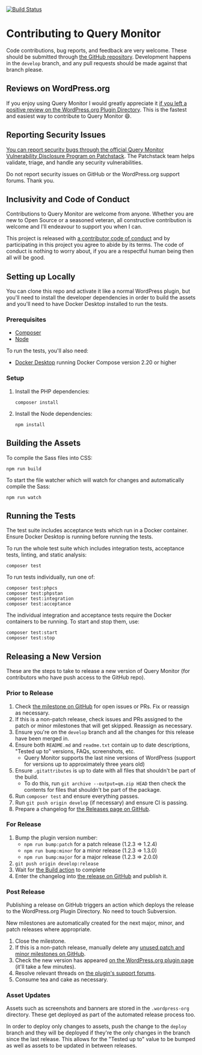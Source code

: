 [![Build Status](https://img.shields.io/badge/build-passing-brightgreen.svg?style=flat-square)](https://github.com/johnbillion/query-monitor/actions)

# Contributing to Query Monitor

Code contributions, bug reports, and feedback are very welcome. These should be submitted through [the GitHub repository](https://github.com/johnbillion/query-monitor). Development happens in the `develop` branch, and any pull requests should be made against that branch please.

## Reviews on WordPress.org

If you enjoy using Query Monitor I would greatly appreciate it <a href="https://wordpress.org/support/plugin/query-monitor/reviews/">if you left a positive review on the WordPress.org Plugin Directory</a>. This is the fastest and easiest way to contribute to Query Monitor 😄.

## Reporting Security Issues

[You can report security bugs through the official Query Monitor Vulnerability Disclosure Program on Patchstack](https://patchstack.com/database/vdp/query-monitor). The Patchstack team helps validate, triage, and handle any security vulnerabilities.

Do not report security issues on GitHub or the WordPress.org support forums. Thank you.

## Inclusivity and Code of Conduct

Contributions to Query Monitor are welcome from anyone. Whether you are new to Open Source or a seasoned veteran, all constructive contribution is welcome and I'll endeavour to support you when I can.

This project is released with <a href="https://github.com/johnbillion/query-monitor/blob/develop/CODE_OF_CONDUCT.md">a contributor code of conduct</a> and by participating in this project you agree to abide by its terms. The code of conduct is nothing to worry about, if you are a respectful human being then all will be good.

## Setting up Locally

You can clone this repo and activate it like a normal WordPress plugin, but you'll need to install the developer dependencies in order to build the assets and you'll need to have Docker Desktop installed to run the tests.

### Prerequisites

* [Composer](https://getcomposer.org/)
* [Node](https://nodejs.org/)

To run the tests, you'll also need:

* [Docker Desktop](https://www.docker.com/desktop) running Docker Compose version 2.20 or higher

### Setup

1. Install the PHP dependencies:

       composer install

2. Install the Node dependencies:

       npm install

## Building the Assets

To compile the Sass files into CSS:

	npm run build

To start the file watcher which will watch for changes and automatically compile the Sass:

	npm run watch

## Running the Tests

The test suite includes acceptance tests which run in a Docker container. Ensure Docker Desktop is running before running the tests.

To run the whole test suite which includes integration tests, acceptance tests, linting, and static analysis:

	composer test

To run tests individually, run one of:

	composer test:phpcs
	composer test:phpstan
	composer test:integration
	composer test:acceptance

The individual integration and acceptance tests require the Docker containers to be running. To start and stop them, use:

	composer test:start
	composer test:stop

## Releasing a New Version

These are the steps to take to release a new version of Query Monitor (for contributors who have push access to the GitHub repo).

### Prior to Release

1. Check [the milestone on GitHub](https://github.com/johnbillion/query-monitor/milestones) for open issues or PRs. Fix or reassign as necessary.
1. If this is a non-patch release, check issues and PRs assigned to the patch or minor milestones that will get skipped. Reassign as necessary.
1. Ensure you're on the `develop` branch and all the changes for this release have been merged in.
1. Ensure both `README.md` and `readme.txt` contain up to date descriptions, "Tested up to" versions, FAQs, screenshots, etc.
   - Query Monitor supports the last nine versions of WordPress (support for versions up to approximately three years old)
1. Ensure `.gitattributes` is up to date with all files that shouldn't be part of the build.
   - To do this, run `git archive --output=qm.zip HEAD` then check the contents for files that shouldn't be part of the package.
1. Run `composer test` and ensure everything passes.
1. Run `git push origin develop` (if necessary) and ensure CI is passing.
1. Prepare a changelog for [the Releases page on GitHub](https://github.com/johnbillion/query-monitor/releases).

### For Release

1. Bump the plugin version number:
   - `npm run bump:patch` for a patch release (1.2.3 => 1.2.4)
   - `npm run bump:minor` for a minor release (1.2.3 => 1.3.0)
   - `npm run bump:major` for a major release (1.2.3 => 2.0.0)
1. `git push origin develop:release`
1. Wait for [the Build action](https://github.com/johnbillion/query-monitor/actions/workflows/build.yml) to complete
1. Enter the changelog into [the release on GitHub](https://github.com/johnbillion/query-monitor/releases) and publish it.

### Post Release

Publishing a release on GitHub triggers an action which deploys the release to the WordPress.org Plugin Directory. No need to touch Subversion.

New milestones are automatically created for the next major, minor, and patch releases where appropriate.

1. Close the milestone.
1. If this is a non-patch release, manually delete any [unused patch and minor milestones on GitHub](https://github.com/johnbillion/query-monitor/milestones).
1. Check the new version has appeared [on the WordPress.org plugin page](https://wordpress.org/plugins/query-monitor/) (it'll take a few minutes).
1. Resolve relevant threads on [the plugin's support forums](https://wordpress.org/support/plugin/query-monitor/).
1. Consume tea and cake as necessary.

### Asset Updates

Assets such as screenshots and banners are stored in the `.wordpress-org` directory. These get deployed as part of the automated release process too.

In order to deploy only changes to assets, push the change to the `deploy` branch and they will be deployed if they're the only changes in the branch since the last release. This allows for the "Tested up to" value to be bumped as well as assets to be updated in between releases.
